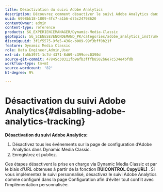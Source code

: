 ```yaml
---
title: Désactivation du suivi Adobe Analytics
description: Découvrez comment désactiver le suivi Adobe Analytics dans Dynamic Media Classic.
uuid: 6998bb18-1809-4fc7-a1b6-d75c24798620
contentOwner: admin
content-type: reference
products: SG_EXPERIENCEMANAGER/Dynamic-Media-Classic
geptopics: SG_SCENESEVENONDEMAND_PK/categories/adobe_analytics_instrumentation_kit
discoiquuid: 3f1f5575-9fe5-436c-b009-99f3bff0b21f
feature: Dynamic Media Classic
role: Data Engineer,Admin,User
exl-id: fa5b3971-1c7d-4371-8d69-c399cec0390d
source-git-commit: 47845c30311fb9afb3fffb8502b6e7c534e4bfdb
workflow-type: tm+mt
source-wordcount: '82'
ht-degree: 9%

---
```


# Désactivation du suivi Adobe Analytics{#disabling-adobe-analytics-tracking}

**Désactivation du suivi Adobe Analytics:**

1. Désactivez tous les événements sur la page de configuration d’Adobe Analytics dans Dynamic Media Classic.
1. Enregistrez et publiez.

Ces étapes désactivent la prise en charge via Dynamic Media Classic et par le biais d’URL obtenues à partir de la fonction **[!UICONTROL CopyURL]** . Si vous implémentez le suivi personnalisé, désactivez le suivi Adobe Analytics comme configuré dans la page Configuration afin d’éviter tout conflit avec l’implémentation personnalisée.
